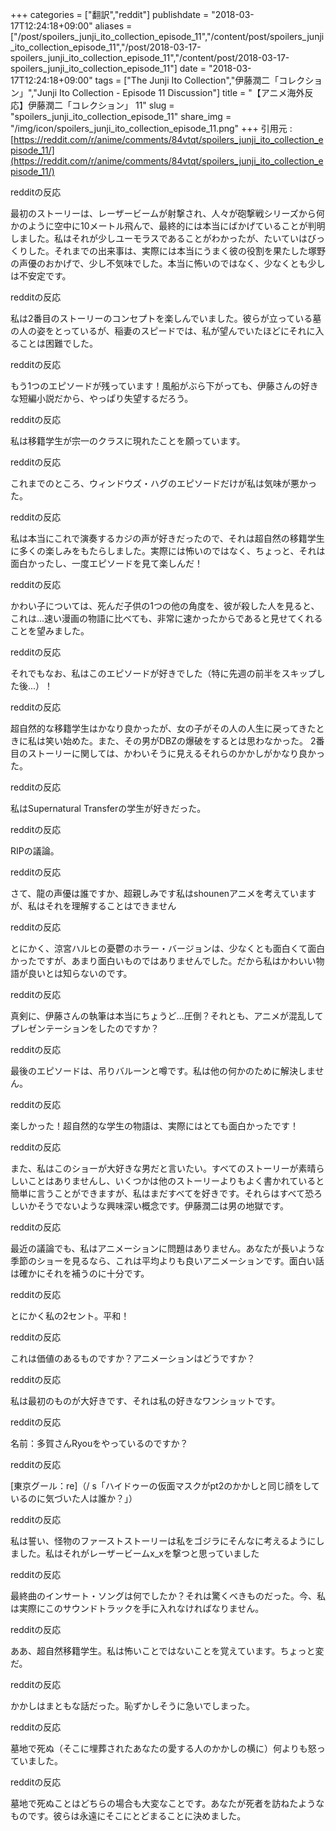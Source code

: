 +++
categories = ["翻訳","reddit"]
publishdate = "2018-03-17T12:24:18+09:00"
aliases = ["/post/spoilers_junji_ito_collection_episode_11","/content/post/spoilers_junji_ito_collection_episode_11","/post/2018-03-17-spoilers_junji_ito_collection_episode_11","/content/post/2018-03-17-spoilers_junji_ito_collection_episode_11"]
date = "2018-03-17T12:24:18+09:00"
tags = ["The Junji Ito Collection","伊藤潤二「コレクション」","Junji Ito Collection - Episode 11 Discussion"]
title = "【アニメ海外反応】伊藤潤二「コレクション」 11"
slug = "spoilers_junji_ito_collection_episode_11"
share_img = "/img/icon/spoilers_junji_ito_collection_episode_11.png"
+++
引用元 : [https://reddit.com/r/anime/comments/84vtqt/spoilers_junji_ito_collection_episode_11/](https://reddit.com/r/anime/comments/84vtqt/spoilers_junji_ito_collection_episode_11/)

<p><span class="reddit-comment">redditの反応</span></p>最初のストーリーは、レーザービームが射撃され、人々が砲撃戦シリーズから何かのように空中に10メートル飛んで、最終的には本当にばかげていることが判明しました。私はそれが少しユーモラスであることがわかったが、たいていはびっくりした。それまでの出来事は、実際には本当にうまく彼の役割を果たした塚野の声優のおかげで、少し不気味でした。本当に怖いのではなく、少なくとも少しは不安定です。

<p><span class="reddit-comment">redditの反応</span></p>私は2番目のストーリーのコンセプトを楽しんでいました。彼らが立っている墓の人の姿をとっているが、稲妻のスピードでは、私が望んでいたほどにそれに入ることは困難でした。

<p><span class="reddit-comment">redditの反応</span></p>もう1つのエピソードが残っています！風船がぶら下がっても、伊藤さんの好きな短編小説だから、やっぱり失望するだろう。

<p><span class="reddit-comment">redditの反応</span></p>私は移籍学生が宗一のクラスに現れたことを願っています。

<p><span class="reddit-comment">redditの反応</span></p>これまでのところ、ウィンドウズ・ハグのエピソードだけが私は気味が悪かった。

<p><span class="reddit-comment">redditの反応</span></p>私は本当にこれで演奏するカジの声が好きだったので、それは超自然の移籍学生に多くの楽しみをもたらしました。実際には怖いのではなく、ちょっと、それは面白かったし、一度エピソードを見て楽しんだ！

<p><span class="reddit-comment">redditの反応</span></p>かわい子については、死んだ子供の1つの他の角度を、彼が殺した人を見ると、これは...速い漫画の物語に比べても、非常に速かったからであると見せてくれることを望みました。

<p><span class="reddit-comment">redditの反応</span></p>それでもなお、私はこのエピソードが好きでした（特に先週の前半をスキップした後...）！

<p><span class="reddit-comment">redditの反応</span></p>超自然的な移籍学生はかなり良かったが、女の子がその人の人生に戻ってきたときに私は笑い始めた。また、その男がDBZの爆破をするとは思わなかった。 2番目のストーリーに関しては、かわいそうに見えるそれらのかかしがかなり良かった。

<p><span class="reddit-comment">redditの反応</span></p>私はSupernatural Transferの学生が好きだった。

<p><span class="reddit-comment">redditの反応</span></p>RIPの議論。

<p><span class="reddit-comment">redditの反応</span></p>さて、龍の声優は誰ですか、超親しみです私はshounenアニメを考えていますが、私はそれを理解することはできません

<p><span class="reddit-comment">redditの反応</span></p>とにかく、涼宮ハルヒの憂鬱のホラー・バージョンは、少なくとも面白くて面白かったですが、あまり面白いものではありませんでした。だから私はかわいい物語が良いとは知らないのです。

<p><span class="reddit-comment">redditの反応</span></p>真剣に、伊藤さんの執筆は本当にちょうど...圧倒？それとも、アニメが混乱してプレゼンテーションをしたのですか？

<p><span class="reddit-comment">redditの反応</span></p>最後のエピソードは、吊りバルーンと噂です。私は他の何かのために解決しません。

<p><span class="reddit-comment">redditの反応</span></p>楽しかった！超自然的な学生の物語は、実際にはとても面白かったです！

<p><span class="reddit-comment">redditの反応</span></p>また、私はこのショーが大好きな男だと言いたい。すべてのストーリーが素晴らしいことはありませんし、いくつかは他のストーリーよりもよく書かれていると簡単に言うことができますが、私はまだすべてを好きです。それらはすべて恐ろしいかそうでないような興味深い概念です。伊藤潤二は男の地獄です。

<p><span class="reddit-comment">redditの反応</span></p>最近の議論でも、私はアニメーションに問題はありません。あなたが長いような季節のショーを見るなら、これは平均よりも良いアニメーションです。面白い話は確かにそれを補うのに十分です。

<p><span class="reddit-comment">redditの反応</span></p>とにかく私の2セント。平和！

<p><span class="reddit-comment">redditの反応</span></p>これは価値のあるものですか？アニメーションはどうですか？

<p><span class="reddit-comment">redditの反応</span></p>私は最初のものが大好きです、それは私の好きなワンショットです。

<p><span class="reddit-comment">redditの反応</span></p>名前：多賀さんRyouをやっているのですか？

<p><span class="reddit-comment">redditの反応</span></p>[東京グール：re]（/ s「ハイドゥーの仮面マスクがpt2のかかしと同じ顔をしているのに気づいた人は誰か？」）

<p><span class="reddit-comment">redditの反応</span></p>私は誓い、怪物のファーストストーリーは私をゴジラにそんなに考えるようにしました。私はそれがレーザービームx_xを撃つと思っていました

<p><span class="reddit-comment">redditの反応</span></p>最終曲のインサート・ソングは何でしたか？それは驚くべきものだった。今、私は実際にこのサウンドトラックを手に入れなければなりません。

<p><span class="reddit-comment">redditの反応</span></p>ああ、超自然移籍学生。私は怖いことではないことを覚えています。ちょっと変だ。

<p><span class="reddit-comment">redditの反応</span></p>かかしはまともな話だった。恥ずかしそうに急いでしまった。

<p><span class="reddit-comment">redditの反応</span></p>墓地で死ぬ（そこに埋葬されたあなたの愛する人のかかしの横に）何よりも怒っていました。

<p><span class="reddit-comment">redditの反応</span></p>墓地で死ぬことはどちらの場合も大変なことです。あなたが死者を訪ねたようなものです。彼らは永遠にそこにとどまることに決めました。
